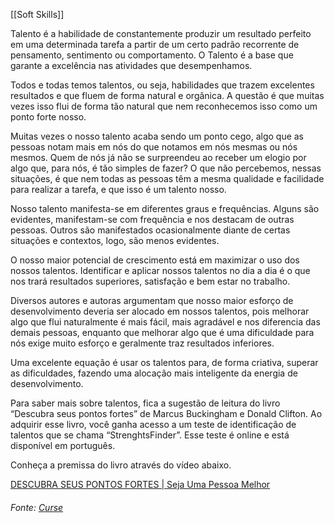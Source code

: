 [[Soft Skills]]

Talento é a habilidade de constantemente produzir um resultado perfeito em uma determinada tarefa a partir de um certo padrão recorrente de pensamento, sentimento ou comportamento. O Talento é a base que garante a excelência nas atividades que desempenhamos.

Todos e todas temos talentos, ou seja, habilidades que trazem excelentes resultados e que fluem de forma natural e orgânica. A questão é que muitas vezes isso flui de forma tão natural que nem reconhecemos isso como um ponto forte nosso.

Muitas vezes o nosso talento acaba sendo um ponto cego, algo que as pessoas notam mais em nós do que notamos em nós mesmas ou nós mesmos. Quem de nós já não se surpreendeu ao receber um elogio por algo que, para nós, é tão simples de fazer? O que não percebemos, nessas situações, é que nem todas as pessoas têm a mesma qualidade e facilidade para realizar a tarefa, e que isso é um talento nosso.

Nosso talento manifesta-se em diferentes graus e frequências. Alguns são evidentes, manifestam-se com frequência e nos destacam de outras pessoas. Outros são manifestados ocasionalmente diante de certas situações e contextos, logo, são menos evidentes.

O nosso maior potencial de crescimento está em maximizar o uso dos nossos talentos. Identificar e aplicar nossos talentos no dia a dia é o que nos trará resultados superiores, satisfação e bem estar no trabalho.

Diversos autores e autoras argumentam que nosso maior esforço de desenvolvimento deveria ser alocado em nossos talentos, pois melhorar algo que flui naturalmente é mais fácil, mais agradável e nos diferencia das demais pessoas, enquanto que melhorar algo que é uma dificuldade para nós exige muito esforço e geralmente traz resultados inferiores.

Uma excelente equação é usar os talentos para, de forma criativa, superar as dificuldades, fazendo uma alocação mais inteligente da energia de desenvolvimento.

Para saber mais sobre talentos, fica a sugestão de leitura do livro “Descubra seus pontos fortes” de Marcus Buckingham e Donald Clifton. Ao adquirir esse livro, você ganha acesso a um teste de identificação de talentos que se chama “StrenghtsFinder”. Esse teste é online e está disponível em português.

Conheça a premissa do livro através do vídeo abaixo.


[DESCUBRA SEUS PONTOS FORTES | Seja Uma Pessoa Melhor](https://www.youtube.com/@sejaumapessoamelhor)


###### Fonte: [Curse](https://app.betrybe.com/learn/course/5e938f69-6e32-43b3-9685-c936530fd326/module/2e0692c9-e226-4e95-860a-b4cad80e3c3c/section/d041930c-2861-493a-ab7e-9f566aa90d29/day/2695cf47-7499-4f7c-b91e-7f83b998476b/lesson/f3c9b5d4-8790-424b-afac-411631efd46c)

